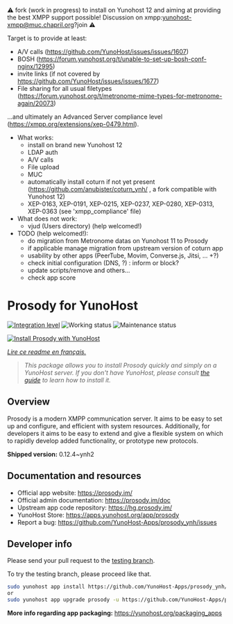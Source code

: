 <!--
N.B.: This README was automatically generated by https://github.com/YunoHost/apps/tree/master/tools/README-generator
It shall NOT be edited by hand.
-->
⚠️ fork (work in progress) to install on Yunohost 12
and aiming at providing the best XMPP support possible!
Discussion on xmpp:yunohost-xmpp@muc.chapril.org?join ⚠️

Target is to provide at least:
  * A/V calls (https://github.com/YunoHost/issues/issues/1607) 
  * BOSH (https://forum.yunohost.org/t/unable-to-set-up-bosh-conf-nginx/12995)
  * invite links (if not covered by https://github.com/YunoHost/issues/issues/1677)
  * File sharing for all usual filetypes (https://forum.yunohost.org/t/metronome-mime-types-for-metronome-again/20073)

...and ultimately an Advanced Server compliance level (https://xmpp.org/extensions/xep-0479.html).

* What works:
  * install on brand new Yunohost 12
  * LDAP auth
  * A/V calls
  * File upload
  * MUC
  * automatically install coturn if not yet present (https://github.com/anubister/coturn_ynh/ , a fork compatible with Yunohost 12)
  * XEP-0163, XEP-0191, XEP-0215, XEP-0237, XEP-0280, XEP-0313, XEP-0363 (see 'xmpp_compliance' file)
* What does not work:
  * vjud (Users directory) (help welcomed!)
* TODO (help welcomed!):
  * do migration from Metronome datas on Yunohost 11 to Prosody
  * if applicable manage migration from upstream version of coturn app
  * usability by other apps (PeerTube, Movim, Converse.js, Jitsi, ... +?)
  * check initial configuration (DNS, ?) : inform or block?
  * update scripts/remove and others...
  * check app score

# Prosody for YunoHost

[![Integration level](https://dash.yunohost.org/integration/prosody.svg)](https://dash.yunohost.org/appci/app/prosody) ![Working status](https://ci-apps.yunohost.org/ci/badges/prosody.status.svg) ![Maintenance status](https://ci-apps.yunohost.org/ci/badges/prosody.maintain.svg)

[![Install Prosody with YunoHost](https://install-app.yunohost.org/install-with-yunohost.svg)](https://install-app.yunohost.org/?app=prosody)

*[Lire ce readme en français.](./README_fr.md)*

> *This package allows you to install Prosody quickly and simply on a YunoHost server.
If you don't have YunoHost, please consult [the guide](https://yunohost.org/#/install) to learn how to install it.*

## Overview

Prosody is a modern XMPP communication server. It aims to be easy to set up and configure, and efficient with system resources. Additionally, for developers it aims to be easy to extend and give a flexible system on which to rapidly develop added functionality, or prototype new protocols.


**Shipped version:** 0.12.4~ynh2
## Documentation and resources

* Official app website: <https://prosody.im/>
* Official admin documentation: <https://prosody.im/doc>
* Upstream app code repository: <https://hg.prosody.im/>
* YunoHost Store: <https://apps.yunohost.org/app/prosody>
* Report a bug: <https://github.com/YunoHost-Apps/prosody_ynh/issues>

## Developer info

Please send your pull request to the [testing branch](https://github.com/YunoHost-Apps/prosody_ynh/tree/testing).

To try the testing branch, please proceed like that.

``` bash
sudo yunohost app install https://github.com/YunoHost-Apps/prosody_ynh/tree/testing --debug
or
sudo yunohost app upgrade prosody -u https://github.com/YunoHost-Apps/prosody_ynh/tree/testing --debug
```

**More info regarding app packaging:** <https://yunohost.org/packaging_apps>
